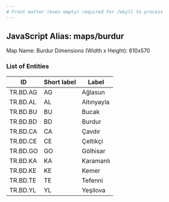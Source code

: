 ```yaml
---
# Front matter (even empty) required for Jekyll to process
---
```


## JavaScript Alias: maps/burdur

Map Name: Burdur
Dimensions (Width x Height): 610x570





### List of Entities

ID | Short label | Label
---|---|---|
TR.BD.AG | AG | Ağlasun
TR.BD.AL | AL | Altınyayla
TR.BD.BU | BU | Bucak
TR.BD.BD | BD | Burdur
TR.BD.CA | CA | Çavdır
TR.BD.CE | CE | Çeltikçi
TR.BD.GO | GO | Gölhisar
TR.BD.KA | KA | Karamanlı
TR.BD.KE | KE | Kemer
TR.BD.TE | TE | Tefenni
TR.BD.YL | YL | Yeşilova